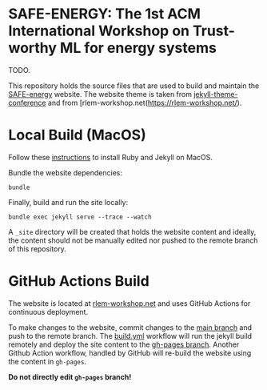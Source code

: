 # SAFE-ENERGY: The 1st ACM International Workshop on Trust-worthy ML for energy systems

TODO.

This repository holds the source files that are used to build and maintain the [SAFE-energy](TODO) website. The website theme is taken from [jekyll-theme-conference](https://github.com/DigitaleGesellschaft/jekyll-theme-conference) and from [rlem-workshop.net(https://rlem-workshop.net/).

# Local Build (MacOS)
Follow these [instructions](https://jekyllrb.com/docs/installation/macos/) to install Ruby and Jekyll on MacOS.

Bundle the website dependencies:
```console
bundle
```

Finally, build and run the site locally:
```console
bundle exec jekyll serve --trace --watch
```

A `_site` directory will be created that holds the website content and ideally, the content should not be manually edited nor pushed to the remote branch of this repository.

# GitHub Actions Build
The website is located at [rlem-workshop.net](https://www.rlem-workshop.net/) and uses GitHub Actions for continuous deployment.

To make changes to the website, commit changes to the [main branch](https://github.com/intelligent-environments-lab/rlem-workshop.net/tree/main) and push to the remote branch. The [build.yml](https://github.com/intelligent-environments-lab/rlem-workshop.net/blob/main/.github/workflows/build.yml) workflow will run the jekyll build remotely and deploy the site content to the [gh-pages branch](https://github.com/intelligent-environments-lab/rlem-workshop.net/tree/gh-pages). Another Github Action workflow, handled by GitHub will re-build the website using the content in `gh-pages`.

__Do not directly edit `gh-pages` branch!__

